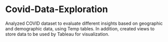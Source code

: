 # Covid-Data-Exploration
Analyzed COVID dataset to evaluate different insights based on geographic and demographic data, using Temp tables. In addition,  created views to store data to be used by Tableau for visualization.
